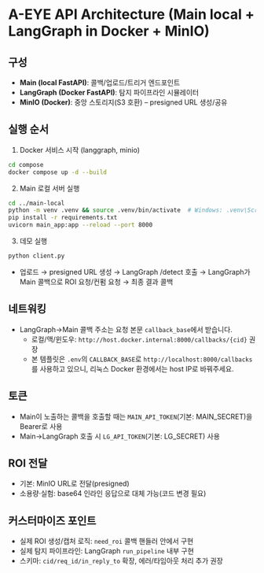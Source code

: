 # A-EYE API Architecture (Main local + LangGraph in Docker + MinIO)

## 구성
- **Main (local FastAPI)**: 콜백/업로드/트리거 엔드포인트
- **LangGraph (Docker FastAPI)**: 탐지 파이프라인 시뮬레이터
- **MinIO (Docker)**: 중앙 스토리지(S3 호환) – presigned URL 생성/공유

## 실행 순서
1) Docker 서비스 시작 (langgraph, minio)
```bash
cd compose
docker compose up -d --build
```

2) Main 로컬 서버 실행
```bash
cd ../main-local
python -m venv .venv && source .venv/bin/activate  # Windows: .venv\Scripts\activate
pip install -r requirements.txt
uvicorn main_app:app --reload --port 8000
```

3) 데모 실행
```bash
python client.py
```
- 업로드 → presigned URL 생성 → LangGraph /detect 호출 → LangGraph가 Main 콜백으로 ROI 요청/컨펌 요청 → 최종 결과 콜백

## 네트워킹
- LangGraph→Main 콜백 주소는 요청 본문 `callback_base`에서 받습니다.
  - 로컬/맥/윈도우: `http://host.docker.internal:8000/callbacks/{cid}` 권장
  - 본 템플릿은 `.env`의 `CALLBACK_BASE`로 `http://localhost:8000/callbacks`를 사용하고 있으니,
    리눅스 Docker 환경에서는 host IP로 바꿔주세요.

## 토큰
- Main이 노출하는 콜백을 호출할 때는 `MAIN_API_TOKEN`(기본: MAIN_SECRET)을 Bearer로 사용
- Main→LangGraph 호출 시 `LG_API_TOKEN`(기본: LG_SECRET) 사용

## ROI 전달
- 기본: MinIO URL로 전달(presigned)
- 소용량·실험: base64 인라인 응답으로 대체 가능(코드 변경 필요)

## 커스터마이즈 포인트
- 실제 ROI 생성/캡처 로직: `need_roi` 콜백 핸들러 안에서 구현
- 실제 탐지 파이프라인: LangGraph `run_pipeline` 내부 구현
- 스키마: `cid/req_id/in_reply_to` 확장, 에러/타임아웃 처리 추가 권장
